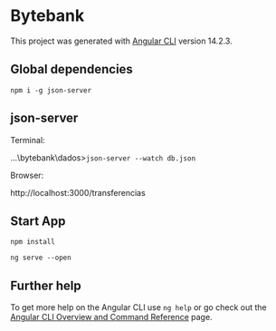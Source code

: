 # Bytebank

This project was generated with [Angular CLI](https://github.com/angular/angular-cli) version 14.2.3.

## Global dependencies

`npm i -g json-server`

## json-server
Terminal:

...\bytebank\dados>`json-server --watch db.json`

Browser:

http://localhost:3000/transferencias

## Start App

`npm install`

`ng serve --open`

## Further help

To get more help on the Angular CLI use `ng help` or go check out the [Angular CLI Overview and Command Reference](https://angular.io/cli) page.
